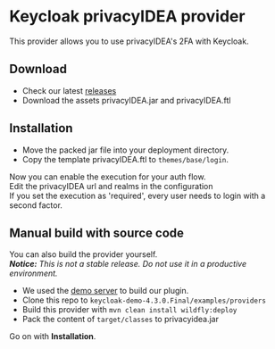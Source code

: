 # Keycloak privacyIDEA provider

This provider allows you to use privacyIDEA's 2FA with Keycloak.

## Download

* Check our latest [releases](https://github.com/privacyidea/keycloak-provider/releases)
* Download the assets privacyIDEA.jar and privacyIDEA.ftl

## Installation

* Move the packed jar file into your deployment directory.  
* Copy the template privacyIDEA.ftl to `themes/base/login`.

Now you can enable the execution for your auth flow.  
Edit the privacyIDEA url and realms in the configuration  
If you set the execution as 'required', every user needs to login with a second factor.

## Manual build with source code

You can also build the provider yourself.  
***Notice:** This is not a stable release. Do not use it in a productive environment.*

* We used the [demo server](https://www.keycloak.org/archive/downloads-4.3.0.html) to build our plugin.
* Clone this repo to `keycloak-demo-4.3.0.Final/examples/providers`
* Build this provider with `mvn clean install wildfly:deploy`
* Pack the content of `target/classes` to privacyidea.jar

Go on with **Installation**.
